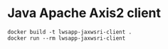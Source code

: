 # Java Apache Axis2 client

```shell
docker build -t lwsapp-jaxwsri-client .
docker run --rm lwsapp-jaxwsri-client
```